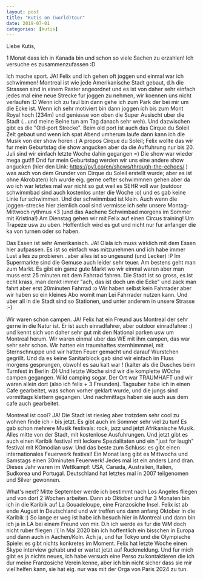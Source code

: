 ```yaml
---
layout: post
title: "Kutis on (world)tour"
date: 2019-07-01
categories: [kutis]
---
```


Liebe Kutis,

1 Monat dass ich in Kanada bin und schon so viele Sachen zu erzahlen!
Ich versuche es zusammenzufassen :D


Ich mache sport. JA!
Felix und ich gehen oft joggen und einmal war ich schwimmen! Montreal ist wie jede Amerikanische Stadt gebaut, d.h die Strassen sind in einem Raster angeordnet und es ist von daher sehr einfach jedes mal eine neue Strecke fur joggen zu nehmen, wir koennen uns nicht verlaufen :D
Wenn ich zu faul bin dann gehe ich zum Park der bei mir um die Ecke ist. Wenn ich sehr motiviert bin dann joggen ich bis zum Mont Royal hoch (234m) und geniesse von oben die Super Ausischt uber die Stadt (...und meine Beine tun am Tag danach sehr weh). Und dazwischen gibt es die "Old-port Strecke". Beim old port ist auch das Cirque du Soleil Zelt gebaut und wenn ich spat Abend umherum laufe dann kann ich die Musik von der show horen :) A propos Cirque du Soleil; Felix wollte das wir fur mein Geburtstag die show angucken aber da die Auffuhrung nur bis 20. Juli sind wir einfach letzte Woche dahin gegangen =) Die show war wieder mega gut!!! Dnd fur mein Geburtstag werden wir uns eine andere show angucken (hier den Link: https://py1.co/en/shows/through-the-echoes/ ) was auch von dem Grunder von Cirque du Soleil erstellt wurde; aber es ist ohne Akrobaten)
Ich wurde eig. gerne oefter schwimmnen gehen aber da wo ich war letztes mal war nicht so gut weil es SEHR voll war (outdoor schwimmbad sind auch kostenlos unter die Woche :o) und es gab keine Linie fur schwimmen. Und der schwimmbad ist klein.
Auch wenn die joggen-strecke hier ziemlich cool sind vermisse ich sehr unsere Montag-Mittwoch rythmus <3  (und das Aachene Schwimbad morgens im Sommer mit Kristina!)
Am Dienstag gehen wir mit Felix auf einen Circus training! Um Trapeze usw zu uben. Hoffentlich wird es gut und nicht nur fur anfanger die ka von turnen oder so haben.

Das Essen ist sehr Amerikanisch. JA!
Olala ich muss wirklich mit dem Essen hier aufpassen. Es ist so einfach was mitzunehmen und ich habe immer Lust alles zu probieren...aber alles ist so ungesund (und Lecker) :P
Im Supermarkte sind die Gemuse auch leider sehr teuer. Am bestens geht man zum Markt. Es gibt ein gamz gute Markt wo wir einmal waren aber man muss erst 25 minuten mit dem Fahrrad fahren.
Die Stadt ist so gross, es ist echt krass, man denkt immer "ach, das ist doch um die Ecke" und zack man fahrt aber erst 20minuten Fahrrad :o 
Wir haben selbst kein Fahrrader aber wir haben so ein kleines Abo womit man Lei Fahrrader nutzen kann. Und uber all in die Stadt sind so Stationen, und unter anderem in unsere Strasse :-)

Wir waren schon campen. JA!
Felix hat ein Freund aus Montreal der sehr gerne in die Natur ist. Er ist auch einradfahrer, aber outdoor einradfahrer :) und kennt sich von daher sehr gut mit den National parken usw um Montreal herum. Wir waren einmal uber das WE mit ihm campen, das war sehr sehr schon. Wir hatten ein traumhaftes sternhimmmel, mit Sternschnuppe und wir hatten Feuer gemacht und darauf Wurstchen gegrillt. Und da es keine Sanitarblock gab sind wir einfach im Fluss morgens gesprungen, obwohl es sau kalt war ! (kalter als die Dusches beim Turnfest in Berlin :D)
Und letzte Woche sind wir die komplette WOche campen gegangen. Wild camping sogar. Der Ort war TRAUMHAFT und wir waren allein dort (also ich felix + 3 Freunden). Tagsuber habe ich in einen Cafe gearbeitet, was schon vorher geklart wurde, und die jungs sind vormittags klettern gegangen. Und nachmittags haben sie auch aus dem cafe auch gearbeitet.

Montreal ist cool? JA!
Die Stadt ist riesieg aber trotzdem sehr cool zu wohnen finde ich - bis jetzt.
Es gibt auch im Sommer sehr viel zu tun! Es gab schon mehrere Musik festivals: rock, jazz und jetzt Afrikanische Musik. Alles mitte von der Stadt, mit kostenlose Ausfuhrungen. Und jetzt gibt es  auch einen Karibik festival mit leckere Spezialitaten und ein "just for laugh" festival mit KOmodian usw.
Und das beste zum Schluss: es gibt einen internationales Feuerwerk festival! Ein Monat lang gibt es Mittwochs und Samstags einen 30minuten Feuerwerk! Jedes mal ist ein anders Land dran. Dieses Jahr waren im Wettkampf: USA, Canada, Australien, Italien, Sudkorea und Portugal. Deutschland hat letztes mal in 2007 teilgenomen und Silver gewonnen.

What's next?
Mitte September werde ich bestimmt nach Los Angeles fliegen und von dort 2 Wochen arbeiten. Dann ab Oktober und fur 3 Monaten bin ich in die Karibik auf La Gouadeloupe, eine Franzosiche Insel.
Felix ist ab ende August in Deutschland und wir treffen uns dann anfang Oktober in die Karibik :)
So lange er weg ist habe ich besuch hier in Montreal und dann bin ich ja in LA bei einem Freund von mir.
D.h ich werde es fur die WM doch nicht ruber fliegen :'(
In Mai 2020 bin ich hoffentlich ein bisschen in Europa und dann auch in Aachen/Koln. 
Ach ja, und fur Tokyo und die Olympische Spiele: es gibt nichts konkretes im Moment. Felix hat letzte Woche einen Skype interview gehabt und er wartet jetzt auf Ruckmeldung. Und fur mich gibt es ja nichts neues, ich habe versuch eine Perso zu kontaktieren die ich dur meine Franzosiche Verein kenne, aber ich bin nicht sicher dass sie mir viel helfen kann, sie hat eig. nur was mit der Orga von Paris 2024 zu tun. 
